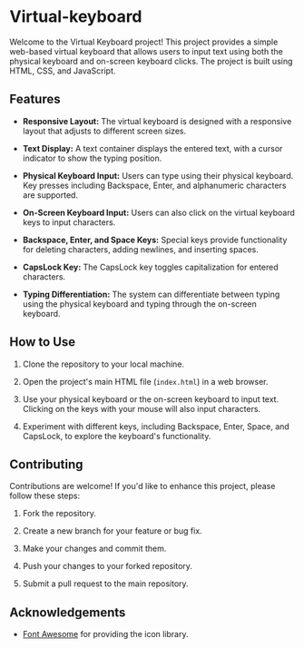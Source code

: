 # Virtual-keyboard
Welcome to the Virtual Keyboard project! This project provides a simple web-based virtual keyboard that allows users to input text using both the physical keyboard and on-screen keyboard clicks. The project is built using HTML, CSS, and JavaScript.

## Features

- **Responsive Layout:** The virtual keyboard is designed with a responsive layout that adjusts to different screen sizes.

- **Text Display:** A text container displays the entered text, with a cursor indicator to show the typing position.

- **Physical Keyboard Input:** Users can type using their physical keyboard. Key presses including Backspace, Enter, and alphanumeric characters are supported.

- **On-Screen Keyboard Input:** Users can also click on the virtual keyboard keys to input characters.

- **Backspace, Enter, and Space Keys:** Special keys provide functionality for deleting characters, adding newlines, and inserting spaces.

- **CapsLock Key:** The CapsLock key toggles capitalization for entered characters.

- **Typing Differentiation:** The system can differentiate between typing using the physical keyboard and typing through the on-screen keyboard.

## How to Use

1. Clone the repository to your local machine.

2. Open the project's main HTML file (`index.html`) in a web browser.

3. Use your physical keyboard or the on-screen keyboard to input text. Clicking on the keys with your mouse will also input characters.

4. Experiment with different keys, including Backspace, Enter, Space, and CapsLock, to explore the keyboard's functionality.

## Contributing

Contributions are welcome! If you'd like to enhance this project, please follow these steps:

1. Fork the repository.

2. Create a new branch for your feature or bug fix.

3. Make your changes and commit them.

4. Push your changes to your forked repository.

5. Submit a pull request to the main repository.

## Acknowledgements

- [Font Awesome](https://fontawesome.com/) for providing the icon library.

